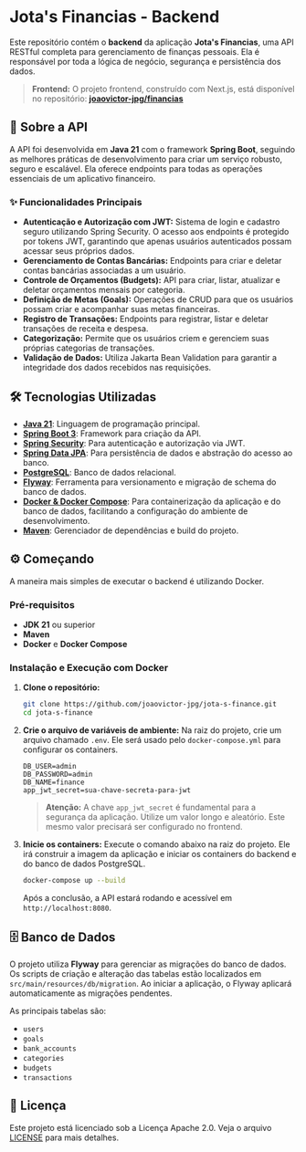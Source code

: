 # Jota's Financias - Backend

Este repositório contém o **backend** da aplicação **Jota's Financias**, uma API RESTful completa para gerenciamento de finanças pessoais. Ela é responsável por toda a lógica de negócio, segurança e persistência dos dados.

> **Frontend:** O projeto frontend, construído com Next.js, está disponível no repositório: **[joaovictor-jpg/financias](https://github.com/joaovictor-jpg/jota-s-finance)**

## 🚀 Sobre a API

A API foi desenvolvida em **Java 21** com o framework **Spring Boot**, seguindo as melhores práticas de desenvolvimento para criar um serviço robusto, seguro e escalável. Ela oferece endpoints para todas as operações essenciais de um aplicativo financeiro.

### ✨ Funcionalidades Principais

* **Autenticação e Autorização com JWT:** Sistema de login e cadastro seguro utilizando Spring Security. O acesso aos endpoints é protegido por tokens JWT, garantindo que apenas usuários autenticados possam acessar seus próprios dados.
* **Gerenciamento de Contas Bancárias:** Endpoints para criar e deletar contas bancárias associadas a um usuário.
* **Controle de Orçamentos (Budgets):** API para criar, listar, atualizar e deletar orçamentos mensais por categoria.
* **Definição de Metas (Goals):** Operações de CRUD para que os usuários possam criar e acompanhar suas metas financeiras.
* **Registro de Transações:** Endpoints para registrar, listar e deletar transações de receita e despesa.
* **Categorização:** Permite que os usuários criem e gerenciem suas próprias categorias de transações.
* **Validação de Dados:** Utiliza Jakarta Bean Validation para garantir a integridade dos dados recebidos nas requisições.

## 🛠️ Tecnologias Utilizadas

* **[Java 21](https://www.oracle.com/java/)**: Linguagem de programação principal.
* **[Spring Boot 3](https://spring.io/projects/spring-boot)**: Framework para criação da API.
* **[Spring Security](https://spring.io/projects/spring-security)**: Para autenticação e autorização via JWT.
* **[Spring Data JPA](https://spring.io/projects/spring-data-jpa)**: Para persistência de dados e abstração do acesso ao banco.
* **[PostgreSQL](https://www.postgresql.org/)**: Banco de dados relacional.
* **[Flyway](https://flywaydb.org/)**: Ferramenta para versionamento e migração de schema do banco de dados.
* **[Docker & Docker Compose](https://www.docker.com/)**: Para containerização da aplicação e do banco de dados, facilitando a configuração do ambiente de desenvolvimento.
* **[Maven](https://maven.apache.org/)**: Gerenciador de dependências e build do projeto.

## ⚙️ Começando

A maneira mais simples de executar o backend é utilizando Docker.

### Pré-requisitos

* **JDK 21** ou superior
* **Maven**
* **Docker** e **Docker Compose**

### Instalação e Execução com Docker

1.  **Clone o repositório:**

    ```bash
    git clone https://github.com/joaovictor-jpg/jota-s-finance.git
    cd jota-s-finance
    ```

2.  **Crie o arquivo de variáveis de ambiente:**
    Na raiz do projeto, crie um arquivo chamado `.env`. Ele será usado pelo `docker-compose.yml` para configurar os containers.

    ```env
    DB_USER=admin
    DB_PASSWORD=admin
    DB_NAME=finance
    app_jwt_secret=sua-chave-secreta-para-jwt
    ```

    > **Atenção:** A chave `app_jwt_secret` é fundamental para a segurança da aplicação. Utilize um valor longo e aleatório. Este mesmo valor precisará ser configurado no frontend.

3.  **Inicie os containers:**
    Execute o comando abaixo na raiz do projeto. Ele irá construir a imagem da aplicação e iniciar os containers do backend e do banco de dados PostgreSQL.

    ```bash
    docker-compose up --build
    ```

    Após a conclusão, a API estará rodando e acessível em `http://localhost:8080`.

## 🗄️ Banco de Dados

O projeto utiliza **Flyway** para gerenciar as migrações do banco de dados. Os scripts de criação e alteração das tabelas estão localizados em `src/main/resources/db/migration`. Ao iniciar a aplicação, o Flyway aplicará automaticamente as migrações pendentes.

As principais tabelas são:

* `users`
* `goals`
* `bank_accounts`
* `categories`
* `budgets`
* `transactions`

## 📄 Licença

Este projeto está licenciado sob a Licença Apache 2.0. Veja o arquivo [LICENSE](https://www.google.com/search?q=LICENSE) para mais detalhes.